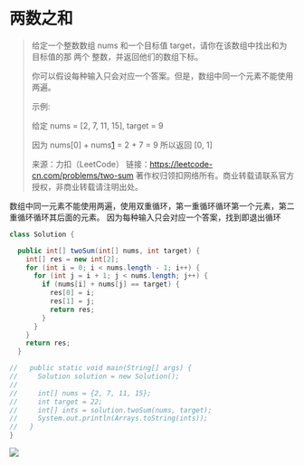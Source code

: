 # 两数之和


> 给定一个整数数组 nums 和一个目标值 target，请你在该数组中找出和为目标值的那 两个 整数，并返回他们的数组下标。
>
> 你可以假设每种输入只会对应一个答案。但是，数组中同一个元素不能使用两遍。
>
>  
>
> 示例:
>
> 给定 nums = [2, 7, 11, 15], target = 9
>
> 因为 nums[0] + nums[1] = 2 + 7 = 9
> 所以返回 [0, 1]
>
> 来源：力扣（LeetCode）
> 链接：https://leetcode-cn.com/problems/two-sum
> 著作权归领扣网络所有。商业转载请联系官方授权，非商业转载请注明出处。

<!--more-->

数组中同一元素不能使用两遍，使用双重循环，第一重循环循环第一个元素，第二重循环循环其后面的元素。
因为每种输入只会对应一个答案，找到即退出循环

```java
class Solution {

  public int[] twoSum(int[] nums, int target) {
    int[] res = new int[2];
    for (int i = 0; i < nums.length - 1; i++) {
      for (int j = i + 1; j < nums.length; j++) {
        if (nums[i] + nums[j] == target) {
          res[0] = i;
          res[1] = j;
          return res;
        }
      }
    }
    return res;
  }

//   public static void main(String[] args) {
//     Solution solution = new Solution();
//
//     int[] nums = {2, 7, 11, 15};
//     int target = 22;
//     int[] ints = solution.twoSum(nums, target);
//     System.out.println(Arrays.toString(ints));
//   }
}
```

![][1]



[1]: https://blog-1252667810.cos.ap-shanghai.myqcloud.com/image/2020/07/5f441ab547c84b0086144b20849523df.png